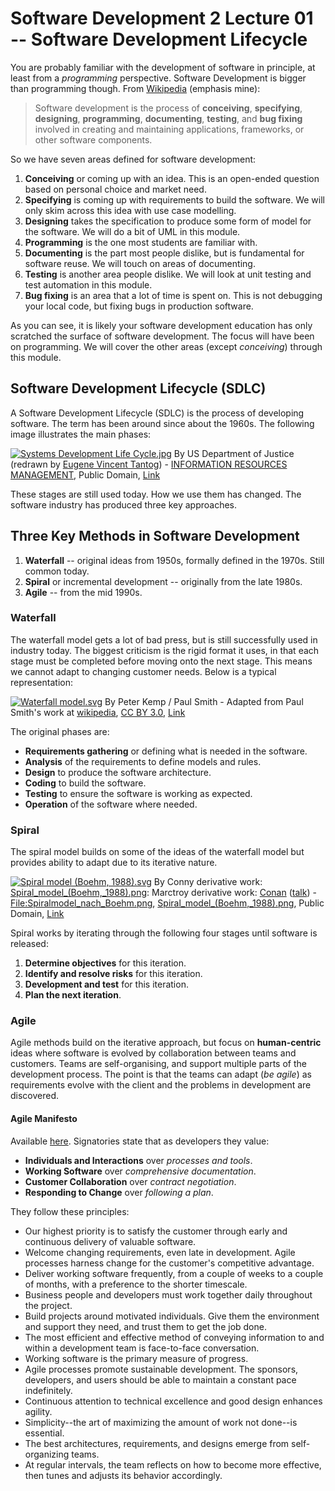 # Software Development 2 Lecture 01 -- Software Development Lifecycle

You are probably familiar with the development of software in principle, at least from a *programming* perspective. Software Development is bigger than programming though. From [Wikipedia](https://en.wikipedia.org/wiki/Software_development) (emphasis mine):

> Software development is the process of **conceiving**, **specifying**, **designing**, **programming**, **documenting**, **testing**, and **bug fixing** involved in creating and maintaining applications, frameworks, or other software components.

So we have seven areas defined for software development:

1. **Conceiving** or coming up with an idea. This is an open-ended question based on personal choice and market need.
2. **Specifying** is coming up with requirements to build the software. We will only skim across this idea with use case modelling.
3. **Designing** takes the specification to produce some form of model for the software. We will do a bit of UML in this module.
4. **Programming** is the one most students are familiar with.
5. **Documenting** is the part most people dislike, but is fundamental for software reuse. We will touch on areas of documenting.
6. **Testing** is another area people dislike. We will look at unit testing and test automation in this module.
7. **Bug fixing** is an area that a lot of time is spent on. This is not debugging your local code, but fixing bugs in production software.

As you can see, it is likely your software development education has only scratched the surface of software development. The focus will have been on programming. We will cover the other areas (except *conceiving*) through this module.

## Software Development Lifecycle (SDLC)

A Software Development Lifecycle (SDLC) is the process of developing software. The term has been around since about the 1960s. The following image illustrates the main phases:

[![Systems Development Life Cycle.jpg](https://camo.githubusercontent.com/a5b2c600315e9f88dd0df2cff47e56478cd55c297038248027289370ff83e2f9/68747470733a2f2f75706c6f61642e77696b696d656469612e6f72672f77696b6970656469612f636f6d6d6f6e732f622f62622f53797374656d735f446576656c6f706d656e745f4c6966655f4379636c652e6a7067)](https://commons.wikimedia.org/wiki/File:Systems_Development_Life_Cycle.jpg#/media/File:Systems_Development_Life_Cycle.jpg)
By US Department of Justice (redrawn by [Eugene Vincent Tantog](https://commons.wikimedia.org/wiki/User:Mdd)) - [INFORMATION RESOURCES MANAGEMENT](http://www.usdoj.gov/jmd/irm/lifecycle/ch1.htm), Public Domain, [Link](https://commons.wikimedia.org/w/index.php?curid=5530145)

These stages are still used today. How we use them has changed. The software industry has produced three key approaches.

## Three Key Methods in Software Development

1. **Waterfall** -- original ideas from 1950s, formally defined in the 1970s. Still common today.
2. **Spiral** or incremental development -- originally from the late 1980s.
3. **Agile** -- from the mid 1990s.

### Waterfall

The waterfall model gets a lot of bad press, but is still successfully used in industry today. The biggest criticism is the rigid format it uses, in that each stage must be completed before moving onto the next stage. This means we cannot adapt to changing customer needs. Below is a typical representation:

[![Waterfall model.svg](https://camo.githubusercontent.com/d96d4f166e2b1bc4a39f5f6fed608028819aa83aceb627eaedb53b260aa96126/68747470733a2f2f75706c6f61642e77696b696d656469612e6f72672f77696b6970656469612f636f6d6d6f6e732f7468756d622f652f65322f576174657266616c6c5f6d6f64656c2e7376672f3132303070782d576174657266616c6c5f6d6f64656c2e7376672e706e67)](https://commons.wikimedia.org/wiki/File:Waterfall_model.svg#/media/File:Waterfall_model.svg)
By Peter Kemp / Paul Smith - Adapted from Paul Smith's work at [wikipedia](https://en.wikipedia.org/wiki/File:Waterfall_model.svg), [CC BY 3.0](https://creativecommons.org/licenses/by/3.0), [Link](https://commons.wikimedia.org/w/index.php?curid=10633070)

The original phases are:

- **Requirements gathering** or defining what is needed in the software.
- **Analysis** of the requirements to define models and rules.
- **Design** to produce the software architecture.
- **Coding** to build the software.
- **Testing** to ensure the software is working as expected.
- **Operation** of the software where needed.

### Spiral

The spiral model builds on some of the ideas of the waterfall model but provides ability to adapt due to its iterative nature.

[![Spiral model (Boehm, 1988).svg](https://camo.githubusercontent.com/ae090b1a0ec9f4519b84f1658fcfa98a993ca3a3d0819fb79aeb93c98ab697c3/68747470733a2f2f75706c6f61642e77696b696d656469612e6f72672f77696b6970656469612f636f6d6d6f6e732f7468756d622f652f65632f53706972616c5f6d6f64656c5f253238426f65686d2532435f313938382532392e7376672f3132303070782d53706972616c5f6d6f64656c5f253238426f65686d2532435f313938382532392e7376672e706e67)](https://commons.wikimedia.org/wiki/File:Spiral_model_(Boehm,_1988).svg#/media/File:Spiral_model_(Boehm,_1988).svg)
By Conny derivative work: [Spiral_model_(Boehm,_1988).png](https://commons.wikimedia.org/wiki/File:Spiral_model_(Boehm,_1988).png): Marctroy derivative work: [Conan](https://commons.wikimedia.org/wiki/User:Conan) ([talk](https://commons.wikimedia.org/wiki/User_talk:Conan)) - [File:Spiralmodel_nach_Boehm.png](https://commons.wikimedia.org/wiki/File:Spiralmodel_nach_Boehm.png), [Spiral_model_(Boehm,_1988).png](https://commons.wikimedia.org/wiki/File:Spiral_model_(Boehm,_1988).png), Public Domain, [Link](https://commons.wikimedia.org/w/index.php?curid=9000950)

Spiral works by iterating through the following four stages until software is released:

1. **Determine objectives** for this iteration.
2. **Identify and resolve risks** for this iteration.
3. **Development and test** for this iteration.
4. **Plan the next iteration**.

### Agile

Agile methods build on the iterative approach, but focus on **human-centric** ideas where software is evolved by collaboration between teams and customers. Teams are self-organising, and support multiple parts of the development process. The point is that the teams can adapt (*be agile*) as requirements evolve with the client and the problems in development are discovered.

#### Agile Manifesto

Available [here](http://agilemanifesto.org/). Signatories state that as developers they value:

- **Individuals and Interactions** over *processes and tools*.
- **Working Software** over *comprehensive documentation*.
- **Customer Collaboration** over *contract negotiation*.
- **Responding to Change** over *following a plan*.

They follow these principles:

- Our highest priority is to satisfy the customer
  through early and continuous delivery
  of valuable software.
- Welcome changing requirements, even late in
  development. Agile processes harness change for
  the customer's competitive advantage.
- Deliver working software frequently, from a
  couple of weeks to a couple of months, with a
  preference to the shorter timescale.
- Business people and developers must work
  together daily throughout the project.
- Build projects around motivated individuals.
  Give them the environment and support they need,
  and trust them to get the job done.
- The most efficient and effective method of
  conveying information to and within a development
  team is face-to-face conversation.
- Working software is the primary measure of progress.
- Agile processes promote sustainable development.
  The sponsors, developers, and users should be able
  to maintain a constant pace indefinitely.
- Continuous attention to technical excellence
  and good design enhances agility.
- Simplicity--the art of maximizing the amount
  of work not done--is essential.
- The best architectures, requirements, and designs
  emerge from self-organizing teams.
- At regular intervals, the team reflects on how
  to become more effective, then tunes and adjusts
  its behavior accordingly.